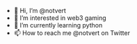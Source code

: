 - 👋 Hi, I’m @notvert
- 👀 I’m interested in web3 gaming
- 🌱 I’m currently learning python
- 📫 How to reach me @notvert on Twitter

<!---
notvert/notvert is a ✨ special ✨ repository because its `README.md` (this file) appears on your GitHub profile.
You can click the Preview link to take a look at your changes.
--->
